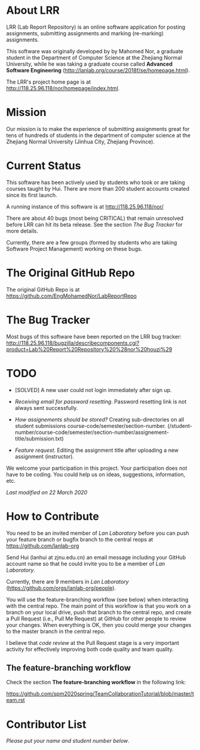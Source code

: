 # About LRR

LRR (Lab Report Repository) is an online software application for posting assignments, submitting assignments and marking (re-marking) assignments.

This software was originally developed by by Mahomed Nor, a graduate student in the Department of Computer Science at the Zhejiang Normal University,
while he was taking a graduate course called **Advanced Software Engineering** (http://lanlab.org/course/2018f/se/homepage.html).

The LRR's project home page is at http://118.25.96.118/nor/homepage/index.html.



# Mission

Our mission is to make the experience of submitting assignments great for tens of hundreds of students in the department of computer science at the Zhejiang Normal University (Jinhua City, Zhejiang Province).



# Current Status

This software has been actively used by students who took or are taking courses taught by Hui.  There are more than 200 student accounts created since its first launch.

A running instance of this software is at http://118.25.96.118/nor/

There are about 40 bugs (most being CRITICAL) that remain unresolved before LRR can hit its beta release.  See the section *The Bug Tracker* for more details.

Currently, there are a few groups (formed by students who are taking Software Project Management) working on these bugs.  



# The Original GitHub Repo

The original GitHub Repo is at https://github.com/EngMohamedNor/LabReportRepo




# The Bug Tracker

Most bugs of this software have been reported on the LRR bug tracker: http://118.25.96.118/bugzilla/describecomponents.cgi?product=Lab%20Report%20Repository%20%28nor%20houzi%29



# TODO

-   [SOLVED] A new user could not login immediately after sign up.

-  *Receiving email for password resetting*. Password resetting link is not always sent successfully.

-  *How assignements should be stored?*  Creating sub-directories on all student submissions course-code/semester/section-number.  (/student-number/course-code/semester/section-number/assignement-title/submission.txt)

-  *Feature request*. Editing the assignment title after uploading a new assignment (instructor).


We welcome your participation in this project.  Your participation does not have to be coding.  You could help us on ideas, suggestions, information, etc.


*Last modified on 22 March 2020*



# How to Contribute

You need to be an invited member of *Lan Laboratory* before you can push your feature branch or bugfix branch to the central reops at https://github.com/lanlab-org 

Send Hui (lanhui at zjnu.edu.cn) an email message including your GitHub account name so that he could invite you to be a member of *Lan Laboratory*.

Currently, there are 9 members in *Lan Laboratory* (https://github.com/orgs/lanlab-org/people).

You will use the feature-branching workflow (see below) when
interacting with the central repo.  The main point of this workflow is
that you work on a branch on your local drive, push that branch to the
central repo, and create a Pull Request (i.e., Pull Me Request) at
GitHub for other people to review your changes.  When everything is
OK, then you could merge your changes to the master branch in the
central repo.

I believe that *code review* at the Pull Request stage is a very important activity for effectively improving both code quality and team quality.


## The feature-branching workflow

Check the section **The feature-branching workflow** in the following link:

https://github.com/spm2020spring/TeamCollaborationTutorial/blob/master/team.rst



# Contributor List

*Please put your name and student number below*.

